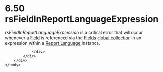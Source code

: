 <html dir="LTR" xmlns:mshelp="http://msdn.microsoft.com/mshelp" xmlns:ddue="http://ddue.schemas.microsoft.com/authoring/2003/5" xmlns:xlink="http://www.w3.org/1999/xlink" xmlns:tool="http://www.microsoft.com/tooltip">
    <head>
        <meta http-equiv="Content-Type" content="text/html; CHARSET=utf-8"></meta>
        <meta name="save" content="history"></meta>
        <title>6.50 rsFieldInReportLanguageExpression</title>
        <xml>
            <mshelp:toctitle title="6.50 rsFieldInReportLanguageExpression"></mshelp:toctitle>
            <mshelp:rltitle title="[MS-RDL]: rsFieldInReportLanguageExpression"></mshelp:rltitle>
            <mshelp:keyword index="A" term="c470f158-efa3-4954-8fa3-02edcbb8b380"></mshelp:keyword>
            <mshelp:attr name="DCSext.ContentType" value="open specification"></mshelp:attr>
            <mshelp:attr name="AssetID" value="c470f158-efa3-4954-8fa3-02edcbb8b380"></mshelp:attr>
            <mshelp:attr name="TopicType" value="kbRef"></mshelp:attr>
            <mshelp:attr name="DCSext.Title" value="[MS-RDL]: rsFieldInReportLanguageExpression" />
        </xml>
    </head>
    <body>
        <div id="header">
            <h1 class="heading">6.50 rsFieldInReportLanguageExpression</h1>
        </div>
        <div id="mainSection">
            <div id="mainBody">
                <div id="allHistory" class="saveHistory"></div>
                <div id="sectionSection0" class="section" name="collapseableSection">
                    

<p><i>rsFieldInReportLanguageExpression</i> is a critical error
that will occur whenever a <a href="940b8522-5d1f-4a2a-ab79-087ef6a69881.htm">Field</a>
is referenced via the <a href="b37f01de-0f2f-42f0-90e2-ad8bed343954.htm">Fields</a>
<a href="b2482b3f-74ab-4ca8-a9e5-c07955011743.htm#gt_dc73cb0c-53f5-4b67-83c8-b28cd60bd2d9">global collection</a> in an
expression within a <a href="fb9b0139-e164-4161-9fe5-ab1ae5c3730f.htm">Report.Language</a>
instance. </p>


                </div>
            </div>
        </div>
    </body>
</html>